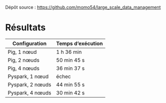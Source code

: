 Dépôt source : https://github.com/momo54/large_scale_data_management

# Résultats

| Configuration    | Temps d’exécution |
| ---------------- | ----------------- |
| Pig, 1 nœud      | 1 h 36 min        |
| Pig, 2 nœuds     | 50 min 45 s       |
| Pig, 4 nœuds     | 36 min 37 s       |
| Pyspark, 1 nœud  | échec             |
| Pyspark, 2 nœuds | 44 min 55 s       |
| Pyspark, 4 nœuds | 30 min 42 s       |